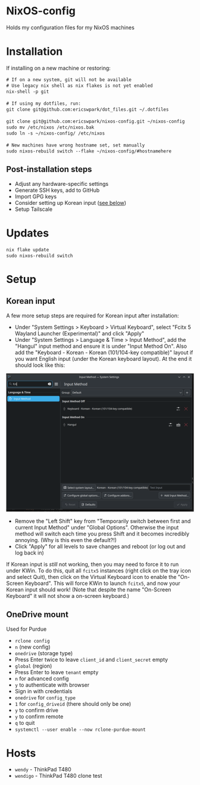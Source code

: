 # NixOS-config

Holds my configuration files for my NixOS machines


# Installation

If installing on a new machine or restoring:

```
# If on a new system, git will not be available
# Use legacy nix shell as nix flakes is not yet enabled
nix-shell -p git

# If using my dotfiles, run:
git clone git@github.com:ericswpark/dot_files.git ~/.dotfiles

git clone git@github.com:ericswpark/nixos-config.git ~/nixos-config
sudo mv /etc/nixos /etc/nixos.bak
sudo ln -s ~/nixos-config/ /etc/nixos

# New machines have wrong hostname set, set manually
sudo nixos-rebuild switch --flake ~/nixos-config/#hostnamehere
```

## Post-installation steps

- Adjust any hardware-specific settings
- Generate SSH keys, add to GitHub
- Import GPG keys
- Consider setting up Korean input ([see below](#korean-input))
- Setup Tailscale

# Updates

```
nix flake update
sudo nixos-rebuild switch
```

# Setup

## Korean input

A few more setup steps are required for Korean input after installation:

- Under "System Settings > Keyboard > Virtual Keyboard", select "Fcitx 5 Wayland Launcher (Experimental)" and click "Apply"
- Under "System Settings > Language & Time > Input Method", add the "Hangul" input method and ensure it is under "Input Method On". Also add the "Keyboard - Korean - Korean (101/104-key compatible)" layout if you want English input (under the Korean keyboard layout). At the end it should look like this:

![Plasma System Settings Input Method configuration ](images/korean-input-kde-plasma-system-settings-input-method.png)

- Remove the "Left Shift" key from "Temporarily switch between first and current Input Method" under "Global Options". Otherwise the input method will switch each time you press Shift and it becomes incredibly annoying. (Why is this even the default?!)
- Click "Apply" for all levels to save changes and reboot (or log out and log back in)

If Korean input is _still_ not working, then you may need to force it to run under KWin. To do this, quit all `fcitx5` instances (right click on the tray icon and select Quit), then click on the Virtual Keyboard icon to enable the "On-Screen Keyboard". This will force KWin to launch `fcitx5`, and now your Korean input should work! (Note that despite the name "On-Screen Keyboard" it will not show a on-screen keyboard.)

## OneDrive mount

Used for Purdue

- `rclone config`
- `n` (new config)
- `onedrive` (storage type)
- Press Enter twice to leave `client_id` and `client_secret` empty
- `global` (region)
- Press Enter to leave `tenant` empty
- `n` for advanced config
- `y` to authenticate with browser
- Sign in with credentials
- `onedrive` for `config_type`
- `1` for `config_driveid` (there should only be one)
- `y` to confirm drive
- `y` to confirm remote
- `q` to quit
- `systemctl --user enable --now rclone-purdue-mount`


# Hosts

- `wendy` - ThinkPad T480
- `wendigo` - ThinkPad T480 clone test
